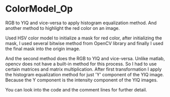 # ColorModel_Op
RGB to YIQ and vice-versa to apply histogram equalization method. And another method to highlight the red color on an image.

Used HSV color model to initialize a mask for red color, after initializing the mask, I used several bitwise method from OpenCV library and finally I used the final mask
into the origin image. 

And the second method does the RGB to YIQ and vice-versa. Unlike matlab, opencv does not have a built-in method for this process. So I had to use certain matrices and matrix
multiplication. After first transformation I apply the histogram equalization method for just 'Y' component of the YIQ image. Because the Y component is the intensity component
of the YIQ images.

You can look into the code and the comment lines for further detail.

